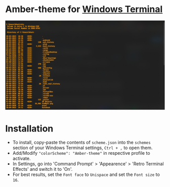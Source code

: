 # Amber-theme for [Windows Terminal](https://github.com/Microsoft/Terminal)

![screenshot of this theme](./resources/Screenshot.png)

# Installation

* To install, copy-paste the contents of `scheme.json` into the `schemes` section of your Windows Terminal
settings, `Ctrl + ,` to open them.
* Add/Modify `"colorScheme": "Amber-theme"` in respective profile to activate.
* In Settings, go into 'Command Prompt' > 'Appearence' > 'Retro Terminal Effects' and switch it to 'On'.
* For best results, set the `Font face` to `Unispace` and set the `Font size` to `16`.
